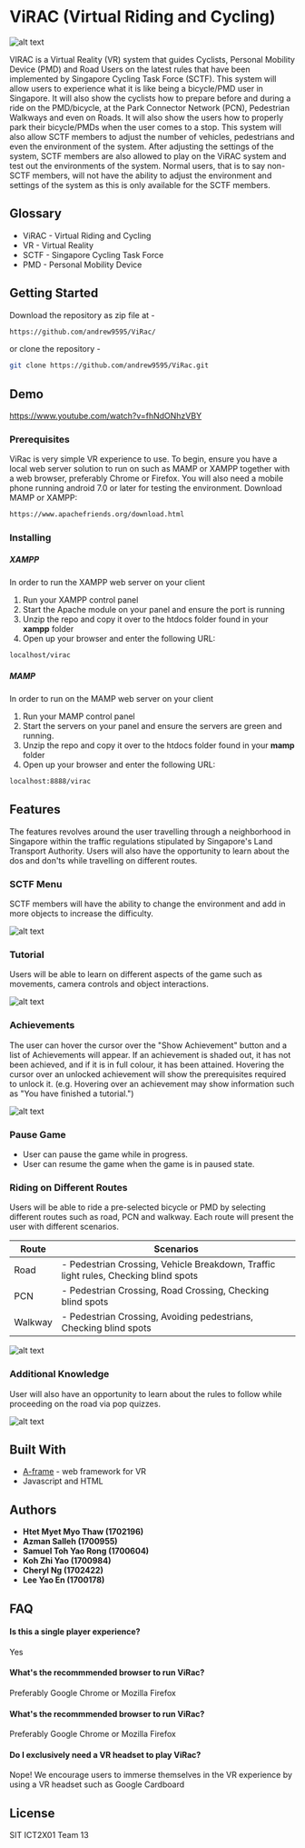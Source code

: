 # ViRAC (Virtual Riding and Cycling)
![alt text](https://github.com/andrew9595/ViRac/blob/master/Screenshots/menu.jpg)

VIRAC is a Virtual Reality (VR) system that guides Cyclists, Personal Mobility Device (PMD) and Road Users on the latest rules that have been implemented by Singapore Cycling Task Force (SCTF). This system will allow users to experience what it is like being a bicycle/PMD user in Singapore. It will also show the cyclists how to prepare before and during a ride on the PMD/bicycle, at the Park Connector Network (PCN), Pedestrian Walkways and even on Roads. It will also show the users how to properly park their bicycle/PMDs when the user comes to a stop. This system will also allow SCTF members to adjust the number of vehicles, pedestrians and even the environment of the system. After adjusting the settings of the system, SCTF members are also allowed to play on the ViRAC system and test out the environments of the system. Normal users, that is to say non-SCTF members, will not have the ability to
adjust the environment and settings of the system as this is only available for the SCTF members.

## Glossary
  - ViRAC - Virtual Riding and Cycling
  - VR - Virtual Reality
  - SCTF - Singapore Cycling Task Force
  - PMD - Personal Mobility Device


## Getting Started 
Download the repository as zip file at -
```sh
https://github.com/andrew9595/ViRac/ 
```
or clone the repository -   
```sh
git clone https://github.com/andrew9595/ViRac.git
```

## Demo
https://www.youtube.com/watch?v=fhNdONhzVBY

### Prerequisites
ViRac is very simple VR experience to use. To begin, ensure you have a local web server solution to run on such as MAMP or XAMPP together with a web browser, preferably Chrome or Firefox. You will also need a mobile phone running android 7.0 or later for testing the environment.
Download MAMP or XAMPP:
```sh
https://www.apachefriends.org/download.html
```

### Installing
##### XAMPP
In order to run the XAMPP web server on your client
1. Run your XAMPP control panel
2. Start the Apache module on your panel and ensure the port is running
3. Unzip the repo and copy it over to the htdocs folder found in your **xampp** folder
3. Open up your browser and enter the following URL: 
```sh
localhost/virac
```

##### MAMP
In order to run on the MAMP web server on your client
1. Run your MAMP control panel
2. Start the servers on your panel and ensure the servers are green and running.
3. Unzip the repo and copy it over to the htdocs folder found in your **mamp** folder
3. Open up your browser and enter the following URL: 
```sh
localhost:8888/virac
```

## Features
The features revolves around the user travelling through a neighborhood in Singapore within the traffic regulations stipulated by Singapore's Land Transport Authority. Users will also have the opportunity to learn about the dos and don'ts while travelling on different routes. 

### SCTF Menu
SCTF members will have the ability to change the environment and add in more objects to increase the difficulty.

![alt text](https://github.com/andrew9595/ViRac/blob/master/Screenshots/designer.jpg)

### Tutorial
Users will be able to learn on different aspects of the game such as movements, camera controls and object interactions.

![alt text](https://github.com/andrew9595/ViRac/blob/master/Screenshots/tutorial.jpg)

### Achievements
The user can hover the cursor over the "Show Achievement" button and a list of Achievements will appear. If an achievement is shaded out, it has not been achieved, and if it is in full colour, it has been attained. Hovering the cursor over an unlocked achievement will show the prerequisites required to unlock it. (e.g. Hovering over an achievement may show information such as "You have finished a tutorial.")

![alt text](https://github.com/andrew9595/ViRac/blob/master/Screenshots/achievements.jpg)

### Pause Game
  - User can pause the game while in progress.
  - User can resume the game when the game is in paused state.

### Riding on Different Routes
Users will be able to ride a pre-selected bicycle or PMD by selecting different routes such as road, PCN and walkway. Each route will present the user with different scenarios.

| Route   | Scenarios                                                                                 |
|---------|-------------------------------------------------------------------------------------------|
| Road    | - Pedestrian Crossing, Vehicle Breakdown, Traffic light rules, Checking blind spots |
| PCN     | - Pedestrian Crossing, Road Crossing, Checking blind spots                            |
| Walkway |  - Pedestrian Crossing, Avoiding pedestrians, Checking blind spots                   |

![alt text](https://github.com/andrew9595/ViRac/blob/master/Screenshots/level.png)

### Additional Knowledge
User will also have an opportunity to learn about the rules to follow while proceeding on the road via pop quizzes.

![alt text](https://github.com/andrew9595/ViRac/blob/master/Screenshots/quiz.png)


## Built With
* [A-frame](https://github.com/aframevr/aframe) - web framework for VR
* Javascript and HTML

## Authors
* **Htet Myet Myo Thaw (1702196)**
* **Azman Salleh (1700955)**
* **Samuel Toh Yao Rong (1700604)**
* **Koh Zhi Yao (1700984)**
* **Cheryl Ng (1702422)**
* **Lee Yao En (1700178)**

## FAQ

#### Is this a single player experience?
Yes

#### What's the recommmended browser to run ViRac?
Preferably Google Chrome or Mozilla Firefox

#### What's the recommmended browser to run ViRac?
Preferably Google Chrome or Mozilla Firefox

#### Do I exclusively need a VR headset to play ViRac?
Nope! We encourage users to immerse themselves in the VR experience by using a VR headset such as Google Cardboard

License
----

SIT ICT2X01 Team 13 
